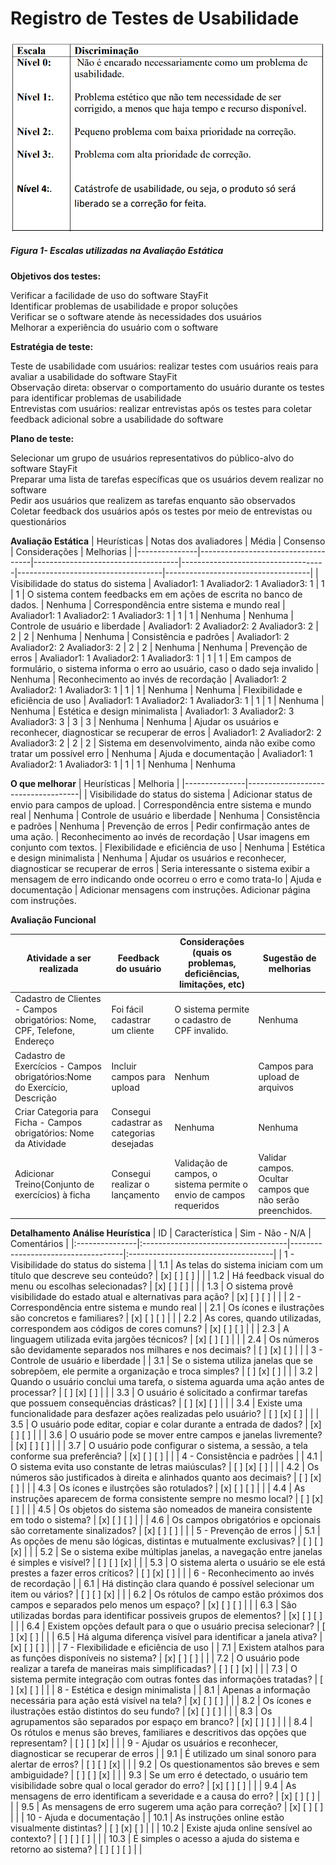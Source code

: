 # Registro de Testes de Usabilidade

  <img src="img/Escalas.png" width="800">

  ##### _Figura 1- Escalas utilizadas na Avaliação Estática_
  

**Objetivos dos testes:**

Verificar a facilidade de uso do software StayFit <br />
Identificar problemas de usabilidade e propor soluções <br />
Verificar se o software atende às necessidades dos usuários <br />
Melhorar a experiência do usuário com o software

**Estratégia de teste:**

Teste de usabilidade com usuários: realizar testes com usuários reais para avaliar a usabilidade do software StayFit <br />
Observação direta: observar o comportamento do usuário durante os testes para identificar problemas de usabilidade <br />
Entrevistas com usuários: realizar entrevistas após os testes para coletar feedback adicional sobre a usabilidade do software

**Plano de teste:**

Selecionar um grupo de usuários representativos do público-alvo do software StayFit <br />
Preparar uma lista de tarefas específicas que os usuários devem realizar no software <br />
Pedir aos usuários que realizem as tarefas enquanto são observados <br />
Coletar feedback dos usuários após os testes por meio de entrevistas ou questionários

**Avaliação Estática**
| Heurísticas |	Notas dos avaliadores |	Média	| Consenso |	Considerações |	Melhorias |
|---------------|------------------------------------|------------------------------------|------------------------------------|------------------------------------|------------------------------------|
| Visibilidade do status do sistema | Avaliador1: 1 Avaliador2: 1 Avaliador3: 1 | 1 | 1 | O sistema contem feedbacks em em ações de escrita no banco de dados. | Nenhuma
| Correspondência entre sistema e mundo real | Avaliador1: 1 Avaliador2: 1 Avaliador3: 1 | 1 | 1 | Nenhuma | Nenhuma
| Controle de usuário e liberdade | Avaliador1: 2 Avaliador2: 2 Avaliador3: 2 | 2 | 2 | Nenhuma | Nenhuma 
| Consistência e padrões | Avaliador1: 2 Avaliador2: 2 Avaliador3: 2 | 2 | 2 | Nenhuma | Nenhuma 
| Prevenção de erros | Avaliador1: 1 Avaliador2: 1 Avaliador3: 1 | 1 | 1 | Em campos de formulário, o sistema informa o erro ao usuário, caso o dado seja invalido | Nenhuma
| Reconhecimento ao invés de recordação | Avaliador1: 2 Avaliador2: 1 Avaliador3: 1 | 1 | 1 | Nenhuma | Nenhuma
| Flexibilidade e eficiência de uso | Avaliador1: 1 Avaliador2: 1 Avaliador3: 1 | 1 | 1 | Nenhuma | Nenhuma
| Estética e design minimalista | Avaliador1: 3 Avaliador2: 3 Avaliador3: 3 | 3 | 3 | Nenhuma | Nenhuma
| Ajudar os usuários e reconhecer, diagnosticar se recuperar de erros | Avaliador1: 2 Avaliador2: 2 Avaliador3: 2 | 2 | 2 | Sistema em desenvolvimento, ainda não exibe como tratar um possível erro | Nenhuma
| Ajuda e documentação | Avaliador1: 1 Avaliador2: 1 Avaliador3: 1 | 1 | 1 | Nenhuma | Nenhuma

**O que melhorar**
| Heurísticas |	Melhoria |
|---------------|------------------------------------|
| Visibilidade do status do sistema | Adicionar status de envio para campos de upload.
| Correspondência entre sistema e mundo real | Nenhuma
| Controle de usuário e liberdade | Nenhuma
| Consistência e padrões | Nenhuma
| Prevenção de erros | Pedir confirmação antes de uma ação. 
| Reconhecimento ao invés de recordação | Usar imagens em conjunto com textos. 
| Flexibilidade e eficiência de uso | Nenhuma
| Estética e design minimalista | Nenhuma 
| Ajudar os usuários e reconhecer, diagnosticar se recuperar de erros | Seria interessante o sistema exibir a mensagem de erro indicando onde ocorreu o erro e como trata-lo
| Ajuda e documentação | Adicionar mensagens com instruções. Adicionar página com instruções.


**Avaliação Funcional**

| Atividade a ser realizada | Feedback do usuário | Considerações (quais os problemas, deficiências, limitações, etc) | Sugestão de melhorias |
|--------------------|------------------------------------|------------------------------------|------------------------------------|
| Cadastro de Clientes - Campos obrigatórios: Nome, CPF, Telefone, Endereço | Foi fácil cadastrar um cliente | O sistema permite o cadastro de CPF invalido. | Nenhuma | 
| Cadastro de Exercícios - Campos obrigatórios:Nome do Exercício, Descrição | Incluir campos para upload | Nenhum | Campos para upload de arquivos | 
| Criar Categoria para Ficha - Campos obrigatórios: Nome da Atividade | Consegui cadastrar as categorias desejadas | Nenhuma | Nenhuma | 
| Adicionar Treino(Conjunto de exercícios) à ficha  | Consegui realizar o lançamento | Validação de campos, o sistema permite o envio de campos requeridos | Validar campos. Ocultar campos que não serão preenchidos. | 


**Detalhamento Análise Heurística**
| ID | Característica | Sim - Não - N/A | Comentários |
|:---------------|:------------------------------------|------------------------------------|:------------------------------------|
| 1 - Visibilidade do status do sistema |
| 1.1 | As telas do sistema iniciam com um título que descreve seu conteúdo? | [x] [ ] [ ] |  |
| 1.2 | Há feedback visual do menu ou escolhas selecionadas? | [x] [ ] [ ] |  |
| 1.3 | O sistema provê visibilidade do estado atual e alternativas para ação? | [x] [ ] [ ] |  |
| 2 - Correspondência entre sistema e mundo real |
| 2.1 | Os ícones e ilustrações são concretos e familiares? | [x] [ ] [ ] |  |
| 2.2 | As cores, quando utilizadas, correspondem aos códigos de cores comuns? | [x] [ ] [ ] |  |
| 2.3 | A linguagem utilizada evita jargões técnicos? | [x] [ ] [ ] |  |
| 2.4 | Os números são devidamente separados nos milhares e nos decimais? | [ ] [x] [ ] |  |
| 3 - Controle de usuário e liberdade |
| 3.1 | Se o sistema utiliza janelas que se sobrepõem, ele permite a organização e troca simples? | [ ] [x] [ ] |  |
| 3.2 | Quando o usuário conclui uma tarefa, o sistema aguarda uma ação antes de processar? | [ ] [x] [ ] |  |
| 3.3 | O usuário é solicitado a confirmar tarefas que possuem consequências drásticas? | [ ] [x] [ ] |  |
| 3.4 | Existe uma funcionalidade para desfazer ações realizadas pelo usuário? | [ ] [x] [ ] |  |
| 3.5 | O usuário pode editar, copiar e colar durante a entrada de dados? | [x] [ ] [ ] |  |
| 3.6 | O usuário pode se mover entre campos e janelas livremente? | [x] [ ] [ ] |  |
| 3.7 | O usuário pode configurar o sistema, a sessão, a tela conforme sua preferência? | [x] [ ] [ ] |  |
| 4 - Consistência e padrões |
| 4.1 | O sistema evita uso constante de letras maiúsculas? | [ ] [x] [ ] |  |
| 4.2 | Os números são justificados à direita e alinhados quanto aos decimais? | [ ] [x] [ ] |  |
| 4.3 | Os ícones e ilustrções são rotulados? | [x] [ ] [ ] |  |
| 4.4 | As instruções aparecem de forma consistente sempre no mesmo local? | [ ] [x] [ ] |  |
| 4.5 | Os objetos do sistema são nomeados de maneira consistente em todo o sistema? | [x] [ ] [ ] |  |
| 4.6 | Os campos obrigatórios e opcionais são corretamente sinalizados? | [x] [ ] [ ] |  |
| 5 - Prevenção de erros |
| 5.1 | As opções de menu são lógicas, distintas e mutualmente exclusivas? | [ ] [ ] [x] |  |
| 5.2 | Se o sistema exibe múltiplas janelas, a navegação entre janelas é simples e visível? | [ ] [ ] [x] |  |
| 5.3 | O sistema alerta o usuário se ele está prestes a fazer erros críticos? | [ ] [x] [ ] |  |
| 6 - Reconhecimento ao invés de recordação |
| 6.1 | Há distinção clara quando é possível selecionar um item ou vários? | [ ] [ ] [x] |  |
| 6.2 | Os rótulos de campo estão próximos dos campos e separados pelo menos um espaço? | [x] [ ] [ ] |  |
| 6.3 | São utilizadas bordas para identificar possiveis grupos de elementos? | [x] [ ] [ ] |  |
| 6.4 | Existem opções default para o que o usuário precisa selecionar? | [ ] [x] [ ] |  |
| 6.5 | Há alguma diferença visível para identificar a janela ativa? | [x] [ ] [ ] |  |
| 7 - Flexibilidade e eficiência de uso |
| 7.1 | Existem atalhos para as funções disponíveis no sistema? | [x] [ ] [ ] |  |
| 7.2 | O usuário pode realizar a tarefa de maneiras mais simplificadas? | [ ] [ ] [x] |  |
| 7.3 | O sistema permite integração com outras fontes das informações tratadas? | [ ] [x] [ ] |  |
| 8 - Estética e design minimalista |
| 8.1 | Apenas a informação necessária para ação está visível na tela? | [x] [ ] [ ] |  |
| 8.2 | Os ícones e ilustrações estão distintos do seu fundo? | [x] [ ] [ ] |  |
| 8.3 | Os agrupamentos são separados por espaço em branco? | [x] [ ] [ ] |  |
| 8.4 | Os rótulos e menus são breves, familiares e descritivos das opções que representam? | [ ] [ ] [x] |  |
| 9 - Ajudar os usuários e reconhecer, diagnosticar se recuperar de erros |
| 9.1 | É utilizado um sinal sonoro para alertar de erros? | [ ] [ ] [x] |  |
| 9.2 | Os questionamentos são breves e sem ambiguidade? | [ ] [ ] [x] |  |
| 9.3 | Se um erro é detectado, o usuário tem visibilidade sobre qual o local gerador do erro? | [x] [ ] [ ] |  |
| 9.4 | As mensagens de erro identificam a severidade e a causa do erro? | [x] [ ] [ ] |  |
| 9.5 | As mensagens de erro sugerem uma ação para correção? | [x] [ ] [ ] |  |
| 10 - Ajuda e documentação |
| 10.1 | As instruções online estão visualmente distintas? | [ ] [x] [ ] |  |
| 10.2 | Existe ajuda online sensível ao contexto? | [ ] [ ] [ ] |  |
| 10.3 | É simples o acesso a ajuda do sistema e retorno ao sistema? | [ ] [ ] [ ] |  |

